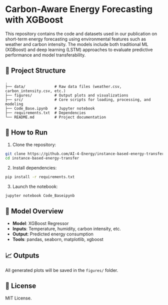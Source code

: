 # Carbon-Aware Energy Forecasting with XGBoost

This repository contains the code and datasets used in our publication on short-term energy forecasting using environmental features such as weather and carbon intensity. The models include both traditional ML (XGBoost) and deep learning (LSTM) approaches to evaluate predictive performance and model transferability.

## 📁 Project Structure

```
.
├── data/             # Raw data files (weather.csv, carbon_intensity.csv, etc.)
├── figures/          # Output plots and visualizations
├── src/              # Core scripts for loading, processing, and modeling
├── Code_Base.ipynb   # Jupyter notebook
├── requirements.txt  # Dependencies
└── README.md         # Project documentation
```

## 🚀 How to Run

1. Clone the repository:
```bash
git clone https://github.com/AI-4-Energy/instance-based-energy-transfer.git
cd instance-based-energy-transfer
```

2. Install dependencies:
```bash
pip install -r requirements.txt
```

3. Launch the notebook:
```bash
jupyter notebook Code_Baseipynb
```

## 🧠 Model Overview

- **Model**: XGBoost Regressor
- **Inputs**: Temperature, humidity, carbon intensity, etc.
- **Output**: Predicted energy consumption
- **Tools**: pandas, seaborn, matplotlib, xgboost

## 📈 Outputs

All generated plots will be saved in the `figures/` folder.

## 📜 License

MIT License.
